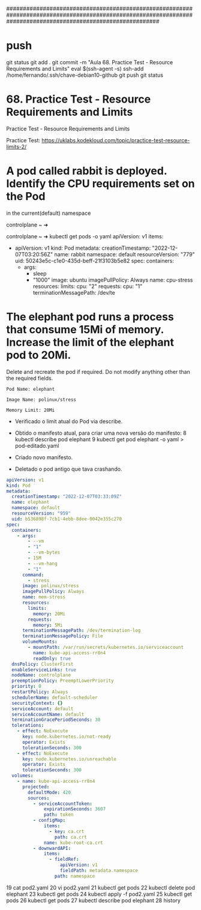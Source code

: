 ##############################################################################################################################################################
# ##############################################################################################################################################################
# ##############################################################################################################################################################
# ##############################################################################################################################################################
# push

git status
git add .
git commit -m "Aula 68. Practice Test - Resource Requirements and Limits"
eval $(ssh-agent -s)
ssh-add /home/fernando/.ssh/chave-debian10-github
git push
git status




# ##############################################################################################################################################################
# ##############################################################################################################################################################
# ##############################################################################################################################################################
# ##############################################################################################################################################################
# 68. Practice Test - Resource Requirements and Limits

Practice Test - Resource Requirements and Limits

Practice Test: https://uklabs.kodekloud.com/topic/practice-test-resource-limits-2/







# A pod called rabbit is deployed. Identify the CPU requirements set on the Pod

in the current(default) namespace


controlplane ~ ➜  

controlplane ~ ➜  kubectl get pods -o yaml
apiVersion: v1
items:
- apiVersion: v1
  kind: Pod
  metadata:
    creationTimestamp: "2022-12-07T03:20:56Z"
    name: rabbit
    namespace: default
    resourceVersion: "779"
    uid: 50243e5c-c1e0-435d-beff-21f3103b5e82
  spec:
    containers:
    - args:
      - sleep
      - "1000"
      image: ubuntu
      imagePullPolicy: Always
      name: cpu-stress
      resources:
        limits:
          cpu: "2"
        requests:
          cpu: "1"
      terminationMessagePath: /dev/te




# The elephant pod runs a process that consume 15Mi of memory. Increase the limit of the elephant pod to 20Mi.

Delete and recreate the pod if required. Do not modify anything other than the required fields.

    Pod Name: elephant

    Image Name: polinux/stress

    Memory Limit: 20Mi


- Verificado o limit atual do Pod via describe.
- Obtido o manifesto atual, para criar uma nova versão do manifesto:
    8  kubectl describe pod elephant
    9  kubectl get pod elephant -o yaml > pod-editado.yaml


- Criado novo manifesto.
- Deletado o pod antigo que tava crashando.

~~~~yaml
apiVersion: v1
kind: Pod
metadata:
  creationTimestamp: "2022-12-07T03:33:09Z"
  name: elephant
  namespace: default
  resourceVersion: "959"
  uid: b536898f-7cb1-4ebb-8dee-0042e355c270
spec:
  containers:
    - args:
        - --vm
        - "1"
        - --vm-bytes
        - 15M
        - --vm-hang
        - "1"
      command:
        - stress
      image: polinux/stress
      imagePullPolicy: Always
      name: mem-stress
      resources:
        limits:
          memory: 20Mi
        requests:
          memory: 5Mi
      terminationMessagePath: /dev/termination-log
      terminationMessagePolicy: File
      volumeMounts:
        - mountPath: /var/run/secrets/kubernetes.io/serviceaccount
          name: kube-api-access-rr8n4
          readOnly: true
  dnsPolicy: ClusterFirst
  enableServiceLinks: true
  nodeName: controlplane
  preemptionPolicy: PreemptLowerPriority
  priority: 0
  restartPolicy: Always
  schedulerName: default-scheduler
  securityContext: {}
  serviceAccount: default
  serviceAccountName: default
  terminationGracePeriodSeconds: 30
  tolerations:
    - effect: NoExecute
      key: node.kubernetes.io/not-ready
      operator: Exists
      tolerationSeconds: 300
    - effect: NoExecute
      key: node.kubernetes.io/unreachable
      operator: Exists
      tolerationSeconds: 300
  volumes:
    - name: kube-api-access-rr8n4
      projected:
        defaultMode: 420
        sources:
          - serviceAccountToken:
              expirationSeconds: 3607
              path: token
          - configMap:
              items:
                - key: ca.crt
                  path: ca.crt
              name: kube-root-ca.crt
          - downwardAPI:
              items:
                - fieldRef:
                    apiVersion: v1
                    fieldPath: metadata.namespace
                  path: namespace
~~~~


19  cat pod2.yaml 
   20  vi pod2.yaml 
   21  kubectl get pods
   22  kubectl delete pod elephant
   23  kubectl get pods
   24  kubectl apply -f pod2.yaml 
   25  kubectl get pods
   26  kubectl get pods
   27  kubectl describe pod elephant 
   28  history 


